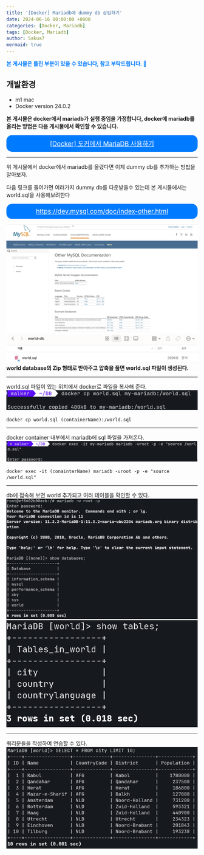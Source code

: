 ```yaml
---
title: '[Docker] Mariadb에 dummy db 삽입하기'
date: 2024-06-16 00:00:00 +0000
categories: [Docker, Mariadb]
tags: [Docker, Mariadb]
author: Sakua7
mermaid: true
---
```


<span style="color: #007bff; font-weight: bold;">본 게시물은 틀린 부분이 있을 수 있습니다, 참고 부탁드립니다. 🥹</span>

## 개발환경
* m1 mac
* Docker version 24.0.2

**본 게시물은 docker에서 mariadb가 실행 중임을 가정합니다, docker에 mariadb를 올리는 방법은 다음 게시물에서 확인할 수 있습니다.**

<div style="background-color: #007bff; padding: 10px; border-radius: 15px; text-align: center;">
    <a href="https://sakua7.github.io/posts/mariadb-setting-in-docker/" style="color: white;  font-size: 1.2em;">
        [Docker] 도커에서 MariaDB 사용하기
    </a>
</div>

--- 
위 게시물에서 docker에서 mariadb를 올렸다면 이제 dummy db를 추가하는 방법을 알아보자.

다음 링크를 들어가면 여러가지 dummy db를 다운받을수 있는데 본 게시물에서는 world.sql을 사용해보려한다
<div style="background-color: #007bff; padding: 10px; border-radius: 15px; text-align: center;">
    <a href="https://sakua7.github.io/posts/mariadb-setting-in-docker/" style="color: white;  font-size: 1.2em;">
        https://dev.mysql.com/doc/index-other.html
    </a>
</div>

![dummy_db_1](/assets/img/2024-06-16/dummy_db_1.png)
![dummy_db_2](/assets/img/2024-06-16/dummy_db_2.png)
**world database의 Zip 형태로 받아주고 압축을 풀면 world.sql 파일이 생성된다.**

---

world.sql 파일이 있는 위치에서 docker로 파일을 복사해 준다.
![dummy_db_3](/assets/img/2024-06-16/dummy_db_3.png)
```
docker cp world.sql (containerName):/world.sql
```

---

docker container 내부에서 mariadb에 sql 파일을 가져온다.
![dummy_db_4](/assets/img/2024-06-16/dummy_db_4.png)

```
docker exec -it (conainterName) mariadb -uroot -p -e "source /world.sql"
```

---

db에 접속해 보면 world 추가되고 여러 테이블을 확인할 수 있다.
![dummy_db_5](/assets/img/2024-06-16/dummy_db_5.png)
![dummy_db_6](/assets/img/2024-06-16/dummy_db_6.png)

---

쿼리문들을 작성하여 연습할 수 있다.
![dummy_db_7](/assets/img/2024-06-16/dummy_db_7.png)

